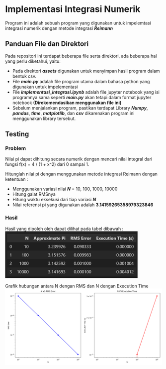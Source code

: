# Implementasi Integrasi Numerik
Program ini adalah sebuah program yang digunakan untuk impelemtasi integrasi numerik dengan metode integrasi ***Reimann***

## Panduan File dan Direktori

Pada repositori ini terdapat beberapa file serta direktori, ada beberapa hal yang perlu diketahui, yaitu:
* Pada direktori ***assets*** digunakan untuk menyimpan hasil program dalam bentuk csv.
* File ***main.py*** adalah file program utama dalam bahasa python yang digunakan untuk impelementasi
* File ***implementasi_integrasi.ipynb*** adalah file jupyter notebook yang isi programnya sama seperti ***main.py*** akan tetapi dalam format jupyter notebook **(Direkomendasikan menggunakan file ini)**
* Sebelum menjalankan program, pastikan terdapat Library ***Numpy***, ***pandas***, ***time***, ***matplotlib***, dan ***csv*** dikarenakan program ini menggunakan library tersebut.


## Testing
### Problem
Nilai pi dapat dihitung secara numerik dengan mencari nilai integral dari fungsi f(x) = 4 / (1 + x^2) dari 0 sampai 1.

Hitunglah nilai pi dengan menggunakan metode integrasi Reimann dengan ketentuan :
* Menggunakan variasi nilai ***N*** = 10, 100, 1000, 10000
* Hitung galat RMSnya
* Hitung waktu eksekusi dari tiap variasi ***N***
* Nilai referensi pi yang digunakan adalah **3.14159265358979323846**

### Hasil
Hasil yang dipoleh oleh dapat dilihat pada tabel dibawah : 
![Hasil](img/img1.png)

Grafik hubungan antara N dengan RMS dan N dengan Execution Time
![Hasil](img/img2.png)